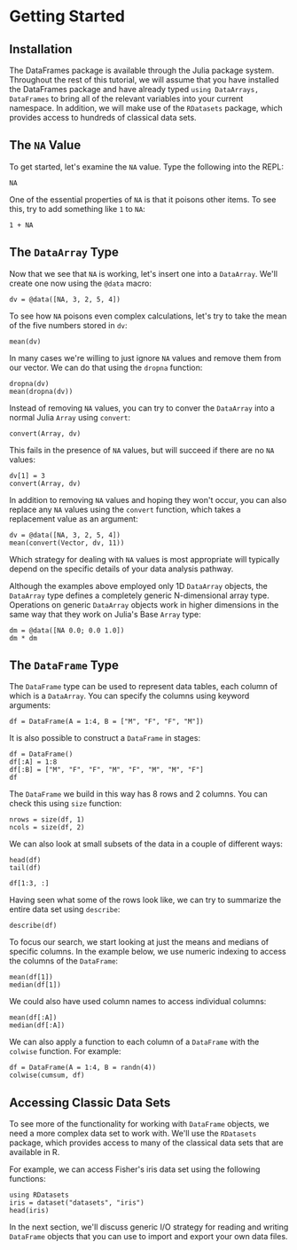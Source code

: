 # Getting Started

## Installation

The DataFrames package is available through the Julia package system. Throughout
the rest of this tutorial, we will assume that you have installed the DataFrames
package and have already typed `using DataArrays, DataFrames` to bring all of
the relevant variables into your current namespace. In addition, we will make
use of the `RDatasets` package, which provides access to hundreds of
classical data sets.

## The `NA` Value

To get started, let's examine the `NA` value. Type the following into the
REPL:

    NA

One of the essential properties of `NA` is that it poisons other items. To
see this, try to add something like `1` to `NA`:

    1 + NA

## The `DataArray` Type

Now that we see that `NA` is working, let's insert one into a `DataArray`.
We'll create one now using the `@data` macro:

    dv = @data([NA, 3, 2, 5, 4])

To see how `NA` poisons even complex calculations, let's try to take
the mean of the five numbers stored in `dv`:

    mean(dv)

In many cases we're willing to just ignore `NA` values and remove them
from our vector. We can do that using the `dropna` function:

    dropna(dv)
    mean(dropna(dv))

Instead of removing `NA` values, you can try to conver the `DataArray`
into a normal Julia `Array` using `convert`:

    convert(Array, dv)

This fails in the presence of `NA` values, but will succeed if there are
no `NA` values:

    dv[1] = 3
    convert(Array, dv)

In addition to removing `NA` values and hoping they won't occur, you can
also replace any `NA` values using the `convert` function, which takes a
replacement value as an argument:

    dv = @data([NA, 3, 2, 5, 4])
    mean(convert(Vector, dv, 11))

Which strategy for dealing with `NA` values is most appropriate will
typically depend on the specific details of your data analysis pathway.

Although the examples above employed only 1D `DataArray` objects, the
`DataArray` type defines a completely generic N-dimensional array type.
Operations on generic `DataArray` objects work in higher dimensions in
the same way that they work on Julia's Base `Array` type:

    dm = @data([NA 0.0; 0.0 1.0])
    dm * dm

## The `DataFrame` Type

The `DataFrame` type can be used to represent data tables, each column of
which is a `DataArray`. You can specify the columns using keyword arguments:

    df = DataFrame(A = 1:4, B = ["M", "F", "F", "M"])

It is also possible to construct a `DataFrame` in stages:

    df = DataFrame()
    df[:A] = 1:8
    df[:B] = ["M", "F", "F", "M", "F", "M", "M", "F"]
    df

The `DataFrame` we build in this way has 8 rows and 2 columns. You
can check this using `size` function:

    nrows = size(df, 1)
    ncols = size(df, 2)

We can also look at small subsets of the data in a couple of different ways:

    head(df)
    tail(df)

    df[1:3, :]

Having seen what some of the rows look like, we can try to summarize the
entire data set using `describe`:

    describe(df)

To focus our search, we start looking at just the means and medians of
specific columns. In the example below, we use numeric indexing to access
the columns of the `DataFrame`:

    mean(df[1])
    median(df[1])

We could also have used column names to access individual columns:

    mean(df[:A])
    median(df[:A])

We can also apply a function to each column of a `DataFrame` with the `colwise`
function. For example:

    df = DataFrame(A = 1:4, B = randn(4))
    colwise(cumsum, df)

## Accessing Classic Data Sets

To see more of the functionality for working with `DataFrame` objects, we need
a more complex data set to work with. We'll use the `RDatasets` package, which
provides access to many of the classical data sets that are available in R.

For example, we can access Fisher's iris data set using the following functions:

    using RDatasets
    iris = dataset("datasets", "iris")
    head(iris)

In the next section, we'll discuss generic I/O strategy for reading and writing
`DataFrame` objects that you can use to import and export your own data files.
